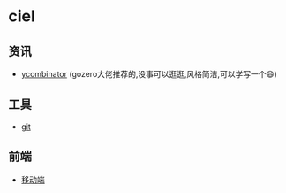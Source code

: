 # ciel
## 资讯
- [ycombinator](https://news.ycombinator.com/) (gozero大佬推荐的,没事可以逛逛,风格简洁,可以学写一个😄)
## 工具
- [git](https://github.com/1211ciel/ciel/blob/main/utils/git.md)

## 前端
 - [移动端](https://github.com/1211ciel/ciel/blob/main/web/mobile.md)

